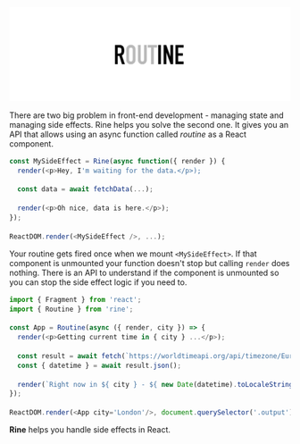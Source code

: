 ![Rine logo](./assets/logo.jpg)

There are two big problem in front-end development - managing state and managing side effects. Rine helps you solve the second one. It gives you an API that allows using an async function called _routine_ as a React component.

```js
const MySideEffect = Rine(async function({ render }) {
  render(<p>Hey, I'm waiting for the data.</p>);

  const data = await fetchData(...);

  render(<p>Oh nice, data is here.</p>);
});

ReactDOM.render(<MySideEffect />, ...);
```

Your routine gets fired once when we mount `<MySideEffect>`. If that component is unmounted your function doesn't stop but calling `render` does nothing. There is an API to understand if the component is unmounted so you can stop the side effect logic if you need to.

```js
import { Fragment } from 'react';
import { Routine } from 'rine';

const App = Routine(async ({ render, city }) => {
  render(<p>Getting current time in { city } ...</p>);
      
  const result = await fetch(`https://worldtimeapi.org/api/timezone/Europe/${ city }.json`);
  const { datetime } = await result.json();

  render(`Right now in ${ city } - ${ new Date(datetime).toLocaleString() }`);
});

ReactDOM.render(<App city='London'/>, document.querySelector('.output')); 
```

**Rine** helps you handle side effects in React.